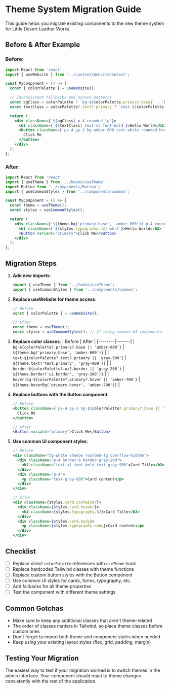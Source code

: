 # Theme System Migration Guide

This guide helps you migrate existing components to the new theme system for Little Desert Leather Works.

## Before & After Example

### Before:

```jsx
import React from 'react';
import { useWebsite } from '../context/WebsiteContext';

const MyComponent = () => {
  const { colorPalette } = useWebsite();

  // Inconsistent fallbacks and access patterns
  const bgClass = colorPalette ? `bg-${colorPalette.primary.base}` : 'bg-amber-600';
  const textClass = colorPalette?.text?.primary ? `text-${colorPalette.text.primary}` : 'text-gray-900';

  return (
    <div className={`${bgClass} p-4 rounded-lg`}>
      <h2 className={`${textClass} text-xl font-bold`}>Hello World</h2>
      <button className={`px-4 py-2 bg-amber-600 text-white rounded hover:bg-amber-700`}>
        Click Me
      </button>
    </div>
  );
};
```

### After:

```jsx
import React from 'react';
import { useTheme } from '../hooks/useTheme';
import Button from '../components/Button';
import { useCommonStyles } from '../components/common';

const MyComponent = () => {
  const theme = useTheme();
  const styles = useCommonStyles();

  return (
    <div className={`${theme.bg('primary.base', 'amber-600')} p-4 rounded-lg`}>
      <h2 className={`${styles.typography.h2} mb-4`}>Hello World</h2>
      <Button variant="primary">Click Me</Button>
    </div>
  );
};
```

## Migration Steps

1. **Add new imports**:
   ```jsx
   import { useTheme } from '../hooks/useTheme';
   import { useCommonStyles } from '../components/common';
   ```

2. **Replace useWebsite for theme access**:
   ```jsx
   // Before
   const { colorPalette } = useWebsite();

   // After
   const theme = useTheme();
   const styles = useCommonStyles(); // If using common UI components
   ```

3. **Replace color classes**:
   | Before | After |
   |--------|-------|
   | `bg-${colorPalette?.primary?.base || 'amber-600'}` | `${theme.bg('primary.base', 'amber-600')}` |
   | `text-${colorPalette?.text?.primary || 'gray-900'}` | `${theme.text('text.primary', 'gray-900')}` |
   | `border-${colorPalette?.ui?.border || 'gray-200'}` | `${theme.border('ui.border', 'gray-200')}` |
   | `hover:bg-${colorPalette?.primary?.hover || 'amber-700'}` | `${theme.hoverBg('primary.hover', 'amber-700')}` |

4. **Replace buttons with the Button component**:
   ```jsx
   // Before
   <button className={`px-4 py-2 bg-${colorPalette?.primary?.base || 'amber-600'} text-white rounded hover:bg-${colorPalette?.primary?.hover || 'amber-700'}`}>
     Click Me
   </button>

   // After
   <Button variant="primary">Click Me</Button>
   ```

5. **Use common UI component styles**:
   ```jsx
   // Before
   <div className="bg-white shadow rounded-lg overflow-hidden">
     <div className="p-4 border-b border-gray-200">
       <h2 className="text-xl font-bold text-gray-900">Card Title</h2>
     </div>
     <div className="p-4">
       <p className="text-gray-600">Card content</p>
     </div>
   </div>

   // After
   <div className={styles.card.container}>
     <div className={styles.card.header}>
       <h2 className={styles.typography.h2}>Card Title</h2>
     </div>
     <div className={styles.card.body}>
       <p className={styles.typography.body}>Card content</p>
     </div>
   </div>
   ```

## Checklist

- [ ] Replace direct `colorPalette` references with `useTheme` hook
- [ ] Replace hardcoded Tailwind classes with theme functions
- [ ] Replace custom button styles with the Button component
- [ ] Use common UI styles for cards, forms, typography, etc.
- [ ] Add fallbacks for all theme properties
- [ ] Test the component with different theme settings

## Common Gotchas

- Make sure to keep any additional classes that aren't theme-related
- The order of classes matters in Tailwind, so place theme classes before custom ones
- Don't forget to import both theme and component styles when needed
- Keep using your existing layout styles (flex, grid, padding, margin)

## Testing Your Migration

The easiest way to test if your migration worked is to switch themes in the admin interface. Your component should react to theme changes consistently with the rest of the application.
